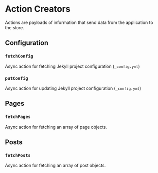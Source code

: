 # Action Creators
Actions are payloads of information that send data from the application to the store.

## Configuration

### `fetchConfig`
Async action for fetching Jekyll project configuration (`_config.yml`)

### `putConfig`
Async action for updating Jekyll project configuration (`_config.yml`)

## Pages

### `fetchPages`
Async action for fetching an array of page objects.

## Posts

### `fetchPosts`
Async action for fetching an array of post objects.
